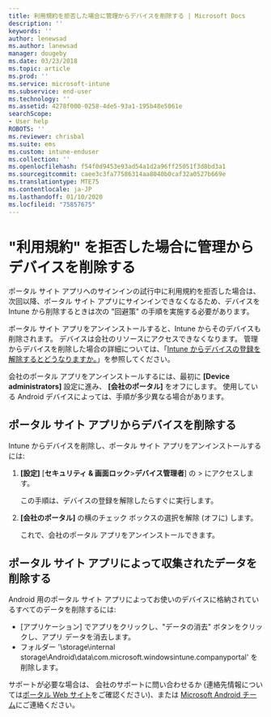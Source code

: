 ```yaml
---
title: 利用規約を拒否した場合に管理からデバイスを削除する | Microsoft Docs
description: ''
keywords: ''
author: lenewsad
ms.author: lanewsad
manager: dougeby
ms.date: 03/23/2018
ms.topic: article
ms.prod: ''
ms.service: microsoft-intune
ms.subservice: end-user
ms.technology: ''
ms.assetid: 4278f000-0258-4de5-93a1-195b48e5061e
searchScope:
- User help
ROBOTS: ''
ms.reviewer: chrisbal
ms.suite: ems
ms.custom: intune-enduser
ms.collection: ''
ms.openlocfilehash: f54f0d9453e93ad54a1d2a96ff25051f3d8bd3a1
ms.sourcegitcommit: caee3c3fa77586314aa8040b0caf32a0527b669e
ms.translationtype: MTE75
ms.contentlocale: ja-JP
ms.lasthandoff: 01/10/2020
ms.locfileid: "75857675"
---
```

# <a name="remove-your-device-from-management-if-you-declined-terms-of-use"></a>"利用規約" を拒否した場合に管理からデバイスを削除する

ポータル サイト アプリへのサインインの試行中に利用規約を拒否した場合は、次回以降、ポータル サイト アプリにサインインできなくなるため、デバイスを Intune から削除するときは次の "回避策" の手順を実施する必要があります。

ポータル サイト アプリをアンインストールすると、Intune からそのデバイスも削除されます。 デバイスは会社のリソースにアクセスできなくなります。 管理からデバイスを削除した場合の詳細については、「[Intune からデバイスの登録を解除するとどうなりますか。](what-happens-if-you-unenroll-your-device-from-intune-android.md)」を参照してください。

会社のポータル アプリをアンインストールするには、最初に **[Device administrators]** 設定に進み、 **[会社のポータル]** をオフにします。 使用している Android デバイスによっては、手順が多少異なる場合があります。

## <a name="removing-the-device-from-the-company-portal-app"></a>ポータル サイト アプリからデバイスを削除する

Intune からデバイスを削除し、ポータル サイト アプリをアンインストールするには:

1. **[設定]** [**セキュリティ &amp; 画面ロック**&gt;**デバイス管理者**] の &gt; にアクセスします。

    この手順は、デバイスの登録を解除したらすぐに実行します。

2. **[会社のポータル]** の横のチェック ボックスの選択を解除 (オフに) します。

    これで、会社のポータル アプリをアンインストールできます。

## <a name="removing-data-collected-by-the-company-portal-app"></a>ポータル サイト アプリによって収集されたデータを削除する

Android 用のポータル サイト アプリによってお使いのデバイスに格納されているすべてのデータを削除するには:

- [アプリケーション] でアプリをクリックし、"データの消去" ボタンをクリックし、アプリ データを消去します。
- フォルダー '\storage\internal storage\Android\data\com.microsoft.windowsintune.companyportal' を削除します。


サポートが必要な場合は、 会社のサポートに問い合わせるか (連絡先情報については[ポータル Web サイト](https://go.microsoft.com/fwlink/?linkid=2010980)をご確認ください)、または <a href="mailto:wintunedroidfbk@microsoft.com?subject=I'm having unenrolling my Android device&body=Describe the issue you're experiencing here.">Microsoft Android チーム</a>にご連絡ください。
